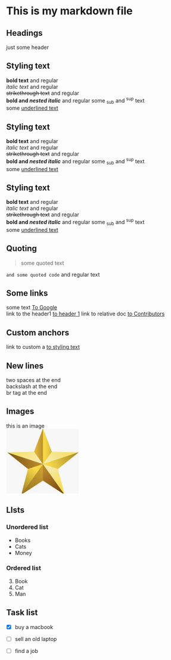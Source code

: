 # This is my markdown file

## Headings

just some header

## Styling text

<a id="custom-anchor-styling-text"></a>
**bold text** and regular  
_italic text_ and regular  
~~strikethrough text~~ and regular  
**bold and _nested italic_** and regular
some <sub>sub</sub> and <sup>sup</sup> text  
some <ins>underlined text</ins>

## Styling text

**bold text** and regular  
_italic text_ and regular  
~~strikethrough text~~ and regular  
**bold and _nested italic_** and regular
some <sub>sub</sub> and <sup>sup</sup> text  
some <ins>underlined text</ins>

## Styling text

**bold text** and regular  
_italic text_ and regular  
~~strikethrough text~~ and regular  
**bold and _nested italic_** and regular
some <sub>sub</sub> and <sup>sup</sup> text  
some <ins>underlined text</ins>

## Quoting

> some quoted text

`and some quoted code` and regular text

## Some links

some text [To Google ](https://www.google.com/)  
link to the header1 [to header 1](#this-is-my-markdown-file)
link to relative doc [to Contributors](./contributors/contributors.md)

## Custom anchors

link to custom a [to styling text](#custom-anchor-styling-text)

## New lines

two spaces at the end  
backslash at the end\
br tag at the end<br/>

## Images

this is an image  
![Star](./star.png)

## LIsts

### Unordered list

- Books
- Cats
- Money

### Ordered list

3. Book
4. Cat
5. Man

## Task list

- [x] buy a macbook

- [ ] sell an old laptop
- [ ] find a job
